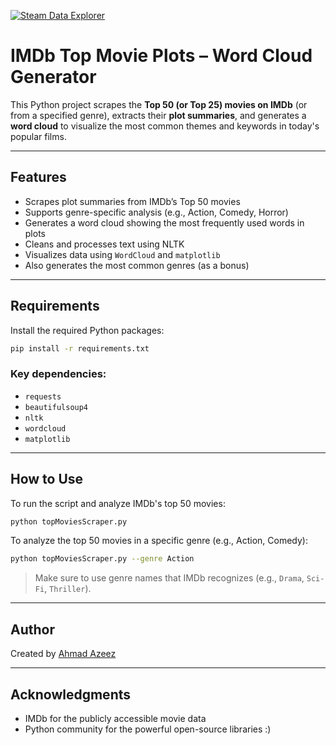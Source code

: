 [![Steam Data Explorer](https://media.licdn.com/dms/image/v2/D5622AQFVTp4dOFxYPg/feedshare-shrink_2048_1536/B56ZbQzN75H4Ao-/0/1747259809992?e=1750291200&v=beta&t=nc0OCnGeG8bnfBUQL2VN-jsZyIe4VVYQdaG6PTdMeow)](https://github.com/AhmadAzeez999/IMDb-Python-Scraper/)

# IMDb Top Movie Plots – Word Cloud Generator

This Python project scrapes the **Top 50 (or Top 25) movies on IMDb** (or from a specified genre), extracts their **plot summaries**, and generates a **word cloud** to visualize the most common themes and keywords in today's popular films.

---

## Features

* Scrapes plot summaries from IMDb’s Top 50 movies
* Supports genre-specific analysis (e.g., Action, Comedy, Horror)
* Generates a word cloud showing the most frequently used words in plots
* Cleans and processes text using NLTK
* Visualizes data using `WordCloud` and `matplotlib`
* Also generates the most common genres (as a bonus)

---

## Requirements

Install the required Python packages:

```bash
pip install -r requirements.txt
```

### Key dependencies:

* `requests`
* `beautifulsoup4`
* `nltk`
* `wordcloud`
* `matplotlib`

---

## How to Use

To run the script and analyze IMDb's top 50 movies:

```bash
python topMoviesScraper.py
```

To analyze the top 50 movies in a specific genre (e.g., Action, Comedy):

```bash
python topMoviesScraper.py --genre Action
```

> Make sure to use genre names that IMDb recognizes (e.g., `Drama`, `Sci-Fi`, `Thriller`).

---

## Author

Created by [Ahmad Azeez](https://github.com/AhmadAzeez999)

---

## Acknowledgments

* IMDb for the publicly accessible movie data
* Python community for the powerful open-source libraries :)
